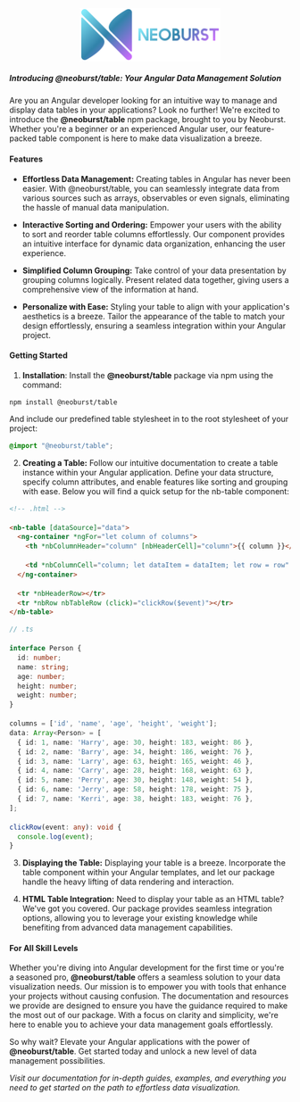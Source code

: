 <p align="center">
<img width="50%" src="src/assets/neoburst_logo_text.svg">
</p>

##### Introducing @neoburst/table: Your Angular Data Management Solution

Are you an Angular developer looking for an intuitive way to manage and display data tables in your applications? Look no further! We're excited to introduce the **@neoburst/table** npm package, brought to you by Neoburst. Whether you're a beginner or an experienced Angular user, our feature-packed table component is here to make data visualization a breeze.

#### Features

- **Effortless Data Management:** Creating tables in Angular has never been easier. With @neoburst/table, you can seamlessly integrate data from various sources such as arrays, observables or even signals, eliminating the hassle of manual data manipulation.

- **Interactive Sorting and Ordering:** Empower your users with the ability to sort and reorder table columns effortlessly. Our component provides an intuitive interface for dynamic data organization, enhancing the user experience.

- **Simplified Column Grouping:** Take control of your data presentation by grouping columns logically. Present related data together, giving users a comprehensive view of the information at hand.

- **Personalize with Ease:** Styling your table to align with your application's aesthetics is a breeze. Tailor the appearance of the table to match your design effortlessly, ensuring a seamless integration within your Angular project.

#### Getting Started

1. **Installation**: Install the **@neoburst/table** package via npm using the command:

```npm
npm install @neoburst/table
```

And include our predefined table stylesheet in to the root stylesheet of your project:

```scss
@import "@neoburst/table";
```

2. **Creating a Table:** Follow our intuitive documentation to create a table instance within your Angular application. Define your data structure, specify column attributes, and enable features like sorting and grouping with ease. Below you will find a quick setup for the nb-table component:

```html
<!-- .html -->

<nb-table [dataSource]="data">
  <ng-container *ngFor="let column of columns">
    <th *nbColumnHeader="column" [nbHeaderCell]="column">{{ column }}</th>

    <td *nbColumnCell="column; let dataItem = dataItem; let row = row" [nbCell]="column" [nbCellRow]="row">{{ dataItem[column] }}</td>
  </ng-container>

  <tr *nbHeaderRow></tr>
  <tr *nbRow nbTableRow (click)="clickRow($event)"></tr>
</nb-table>
```

```typescript
// .ts

interface Person {
  id: number;
  name: string;
  age: number;
  height: number;
  weight: number;
}

columns = ['id', 'name', 'age', 'height', 'weight'];
data: Array<Person> = [
  { id: 1, name: 'Harry', age: 30, height: 183, weight: 86 },
  { id: 2, name: 'Barry', age: 34, height: 186, weight: 76 },
  { id: 3, name: 'Larry', age: 63, height: 165, weight: 46 },
  { id: 4, name: 'Carry', age: 28, height: 168, weight: 63 },
  { id: 5, name: 'Perry', age: 30, height: 148, weight: 54 },
  { id: 6, name: 'Jerry', age: 58, height: 178, weight: 75 },
  { id: 7, name: 'Kerri', age: 38, height: 183, weight: 76 },
];

clickRow(event: any): void {
  console.log(event);
}
```

3. **Displaying the Table:** Displaying your table is a breeze. Incorporate the table component within your Angular templates, and let our package handle the heavy lifting of data rendering and interaction.

4. **HTML Table Integration:** Need to display your table as an HTML table? We've got you covered. Our package provides seamless integration options, allowing you to leverage your existing knowledge while benefiting from advanced data management capabilities.

#### For All Skill Levels

Whether you're diving into Angular development for the first time or you're a seasoned pro, **@neoburst/table** offers a seamless solution to your data visualization needs. Our mission is to empower you with tools that enhance your projects without causing confusion. The documentation and resources we provide are designed to ensure you have the guidance required to make the most out of our package. With a focus on clarity and simplicity, we're here to enable you to achieve your data management goals effortlessly.

So why wait? Elevate your Angular applications with the power of **@neoburst/table**. Get started today and unlock a new level of data management possibilities.

_Visit our documentation for in-depth guides, examples, and everything you need to get started on the path to effortless data visualization._
